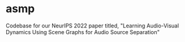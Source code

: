 # asmp
Codebase for our NeurIPS 2022 paper titled, "Learning Audio-Visual Dynamics Using Scene Graphs for Audio Source Separation"
